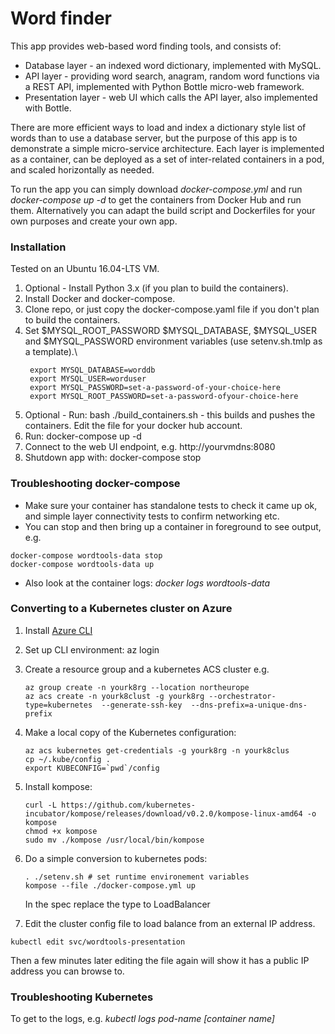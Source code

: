 
# Word finder

This app provides web-based word finding tools, and consists of:
- Database layer - an indexed word dictionary, implemented with MySQL.
- API layer - providing word search, anagram, random word functions via a REST API, implemented with Python Bottle micro-web framework.
- Presentation layer - web UI which calls the API layer, also implemented with Bottle.

There are more efficient ways to load and index a dictionary style list of words than to use a database server, but the purpose of this app is to demonstrate a simple micro-service architecture. Each layer is implemented as a container, can be deployed as a set of inter-related containers in a pod, and scaled horizontally as needed.

To run the app you can simply download _docker-compose.yml_ and run _docker-compose up -d_ to get the containers from Docker Hub and run them. Alternatively you can adapt the build script and Dockerfiles for your own purposes and create your own app.

### Installation

Tested on an Ubuntu 16.04-LTS VM. 

  1. Optional - Install Python 3.x (if you plan to build the containers). 
  2. Install Docker and docker-compose.
  3. Clone repo, or just copy the docker-compose.yaml file if you don't plan to build the containers.
  4. Set $MYSQL_ROOT_PASSWORD $MYSQL_DATABASE, $MYSQL_USER and $MYSQL_PASSWORD environment variables (use setenv.sh.tmlp as a template).\
     ```
      export MYSQL_DATABASE=worddb
      export MYSQL_USER=worduser
      export MYSQL_PASSWORD=set-a-password-of-your-choice-here
      export MYSQL_ROOT_PASSWORD=set-a-password-ofyour-choice-here
     ``` 
  5. Optional - Run: bash ./build_containers.sh - this builds and pushes the containers. Edit the file for your docker hub account.
  6. Run: docker-compose up -d
  7. Connect to the web UI endpoint, e.g. http://yourvmdns:8080
  8. Shutdown app with: docker-compose stop

 ### Troubleshooting docker-compose
 - Make sure your container has standalone tests to check it came up ok, and simple layer connectivity tests to confirm networking etc. 
 - You can stop and then bring up a container in foreground to see output, e.g. 
  ```
  docker-compose wordtools-data stop
  docker-compose wordtools-data up
  ```
- Also look at the container logs: _docker logs wordtools-data_

 ### Converting to a Kubernetes cluster on Azure
1. Install [Azure CLI](https://github.com/Azure/azure-cli)
2. Set up CLI environment: az login
3. Create a resource group and a kubernetes ACS cluster e.g.
   ```
   az group create -n yourk8rg --location northeurope
   az acs create -n yourk8clust -g yourk8rg --orchestrator-type=kubernetes 	--generate-ssh-key  --dns-prefix=a-unique-dns-prefix
   ```
4. Make a local copy of the Kubernetes configuration:
   ```
   az acs kubernetes get-credentials -g yourk8rg -n yourk8clus
   cp ~/.kube/config .
   export KUBECONFIG=`pwd`/config
   ```
5. Install kompose:
   ```
   curl -L https://github.com/kubernetes-incubator/kompose/releases/download/v0.2.0/kompose-linux-amd64 -o kompose
   chmod +x kompose
   sudo mv ./kompose /usr/local/bin/kompose
   ```
6. Do a simple conversion to kubernetes pods:
   ```
   . ./setenv.sh # set runtime environement variables
   kompose --file ./docker-compose.yml up
   ```
   In the spec replace the type to LoadBalancer
 
 7. Edit the cluster config file to load balance from an external IP address.
   ```
   kubectl edit svc/wordtools-presentation
   ```

   Then a few minutes later editing the file again will show it has a public IP address you can browse to.

 ### Troubleshooting Kubernetes
 To get to the logs, e.g. _kubectl logs pod-name [container name]_


 